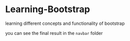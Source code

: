 # Learning-Bootstrap
learning different concepts and functionality of bootstrap


you can see the final result in the `navbar` folder
